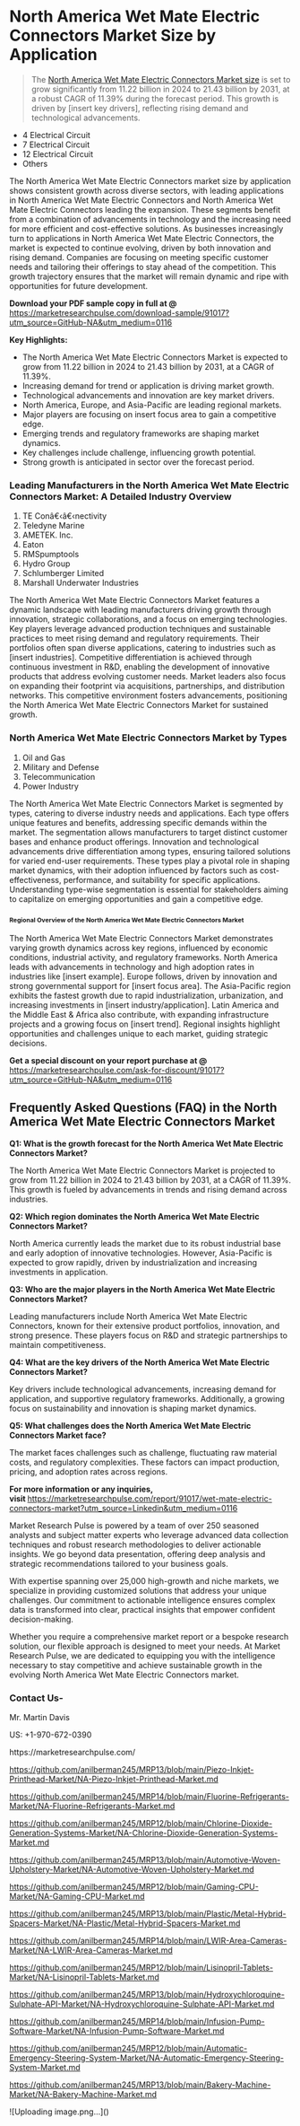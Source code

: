 <h1>North America Wet Mate Electric Connectors Market&nbsp;Size by Application</h1><blockquote><p>The <a href="https://marketresearchpulse.com/download-sample/91017?utm_source=GitHub-NA&amp;utm_medium=0116">North America Wet Mate Electric Connectors Market size</a> is set to grow significantly from 11.22 billion in 2024 to 21.43 billion by 2031, at a robust CAGR of 11.39% during the forecast period. This growth is driven by [insert key drivers], reflecting rising demand and technological advancements.</p></blockquote><ul><li>4 Electrical Circuit<li> 7 Electrical Circuit<li> 12 Electrical Circuit<li> Others</li></ul><p>The North America Wet Mate Electric Connectors market size by application shows consistent growth across diverse sectors, with leading applications in North America Wet Mate Electric Connectors and North America Wet Mate Electric Connectors leading the expansion. These segments benefit from a combination of advancements in technology and the increasing need for more efficient and cost-effective solutions. As businesses increasingly turn to applications in North America Wet Mate Electric Connectors, the market is expected to continue evolving, driven by both innovation and rising demand. Companies are focusing on meeting specific customer needs and tailoring their offerings to stay ahead of the competition. This growth trajectory ensures that the market will remain dynamic and ripe with opportunities for future development.</p><p><strong>Download your PDF sample copy in full at @ </strong><a href="https://marketresearchpulse.com/download-sample/91017?utm_source=GitHub-NA&amp;utm_medium=0116">https://marketresearchpulse.com/download-sample/91017?utm_source=GitHub-NA&amp;utm_medium=0116</a></p><p><strong>Key Highlights: </strong></p><ul><li>The North America Wet Mate Electric Connectors Market is expected to grow from 11.22 billion in 2024 to 21.43 billion by 2031, at a CAGR of 11.39%.</li><li>Increasing demand for trend or application is driving market growth.</li><li>Technological advancements and innovation are key market drivers.</li><li>North America, Europe, and Asia-Pacific are leading regional markets.</li><li>Major players are focusing on insert focus area to gain a competitive edge.</li><li>Emerging trends and regulatory frameworks are shaping market dynamics.</li><li>Key challenges include challenge, influencing growth potential.</li><li>Strong growth is anticipated in sector over the forecast period.</li></ul><h3>Leading Manufacturers in the North America Wet Mate Electric Connectors Market: A Detailed Industry Overview</h3><ol><li>TE Conâ€‹â€‹nectivity</li><li>Teledyne Marine</li><li>AMETEK. Inc.</li><li>Eaton</li><li>RMSpumptools</li><li>Hydro Group</li><li>Schlumberger Limited</li><li>Marshall Underwater Industries</li></ol><div class="flex max-w-full flex-col flex-grow"><div class="min-h-8 text-message flex w-full flex-col items-end gap-2 whitespace-normal break-words [.text-message+&amp;]:mt-5" dir="auto" data-message-author-role="assistant" data-message-id="fd8432e4-4910-450d-b182-61b7bfb0a01f" data-message-model-slug="gpt-4o"><div class="flex w-full flex-col gap-1 empty:hidden first:pt-[3px]"><div class="markdown prose w-full break-words dark:prose-invert light"><p>The North America Wet Mate Electric Connectors Market features a dynamic landscape with leading manufacturers driving growth through innovation, strategic collaborations, and a focus on emerging technologies. Key players leverage advanced production techniques and sustainable practices to meet rising demand and regulatory requirements. Their portfolios often span diverse applications, catering to industries such as [insert industries]. Competitive differentiation is achieved through continuous investment in R&amp;D, enabling the development of innovative products that address evolving customer needs. Market leaders also focus on expanding their footprint via acquisitions, partnerships, and distribution networks. This competitive environment fosters advancements, positioning the North America Wet Mate Electric Connectors Market for sustained growth.</p></div></div></div></div><h3>North America Wet Mate Electric Connectors Market by Types</h3><ol><li>Oil and Gas<li> Military and Defense<li> Telecommunication<li> Power Industry</li></ol><div class="flex max-w-full flex-col flex-grow"><div class="min-h-8 text-message flex w-full flex-col items-end gap-2 whitespace-normal break-words [.text-message+&amp;]:mt-5" dir="auto" data-message-author-role="assistant" data-message-id="084470be-0bb7-4664-bddf-5156b4f41249" data-message-model-slug="gpt-4o-mini"><div class="flex w-full flex-col gap-1 empty:hidden first:pt-[3px]"><div class="markdown prose w-full break-words dark:prose-invert light"><p>The North America Wet Mate Electric Connectors Market is segmented by types, catering to diverse industry needs and applications. Each type offers unique features and benefits, addressing specific demands within the market. The segmentation allows manufacturers to target distinct customer bases and enhance product offerings. Innovation and technological advancements drive differentiation among types, ensuring tailored solutions for varied end-user requirements. These types play a pivotal role in shaping market dynamics, with their adoption influenced by factors such as cost-effectiveness, performance, and suitability for specific applications. Understanding type-wise segmentation is essential for stakeholders aiming to capitalize on emerging opportunities and gain a competitive edge.</p></div></div></div></div><h3><span style="font-size: 11px;">Regional Overview of the North America Wet Mate Electric Connectors Market</span></h3><div class="flex max-w-full flex-col flex-grow"><div class="min-h-8 text-message flex w-full flex-col items-end gap-2 whitespace-normal break-words [.text-message+&amp;]:mt-5" dir="auto" data-message-author-role="assistant" data-message-id="e9038762-ce64-4e30-91c9-9bd413514231" data-message-model-slug="gpt-4o-mini"><div class="flex w-full flex-col gap-1 empty:hidden first:pt-[3px]"><div class="markdown prose w-full break-words dark:prose-invert light"><p>The North America Wet Mate Electric Connectors Market demonstrates varying growth dynamics across key regions, influenced by economic conditions, industrial activity, and regulatory frameworks. North America leads with advancements in technology and high adoption rates in industries like [insert example]. Europe follows, driven by innovation and strong governmental support for [insert focus area]. The Asia-Pacific region exhibits the fastest growth due to rapid industrialization, urbanization, and increasing investments in [insert industry/application]. Latin America and the Middle East &amp; Africa also contribute, with expanding infrastructure projects and a growing focus on [insert trend]. Regional insights highlight opportunities and challenges unique to each market, guiding strategic decisions.</p></div></div></div></div><p><strong>Get a special discount on your report purchase at @ </strong><a href="https://marketresearchpulse.com/ask-for-discount/91017?utm_source=GitHub-NA&amp;utm_medium=0116">https://marketresearchpulse.com/ask-for-discount/91017?utm_source=GitHub-NA&amp;utm_medium=0116</a></p><h2>Frequently Asked Questions (FAQ) in the North America Wet Mate Electric Connectors Market</h2><p><strong>Q1: What is the growth forecast for the North America Wet Mate Electric Connectors Market?</strong></p><p>The North America Wet Mate Electric Connectors Market is projected to grow from 11.22 billion in 2024 to 21.43 billion by 2031, at a CAGR of 11.39%. This growth is fueled by advancements in trends and rising demand across industries.</p><p><strong>Q2: Which region dominates the North America Wet Mate Electric Connectors Market?</strong></p><p>North America currently leads the market due to its robust industrial base and early adoption of innovative technologies. However, Asia-Pacific is expected to grow rapidly, driven by industrialization and increasing investments in application.</p><p><strong>Q3: Who are the major players in the North America Wet Mate Electric Connectors Market?</strong></p><p>Leading manufacturers include North America Wet Mate Electric Connectors, known for their extensive product portfolios, innovation, and strong presence. These players focus on R&amp;D and strategic partnerships to maintain competitiveness.</p><p><strong>Q4: What are the key drivers of the North America Wet Mate Electric Connectors Market?</strong></p><p>Key drivers include technological advancements, increasing demand for application, and supportive regulatory frameworks. Additionally, a growing focus on sustainability and innovation is shaping market dynamics.</p><p><strong>Q5: What challenges does the North America Wet Mate Electric Connectors Market face?</strong></p><p>The market faces challenges such as challenge, fluctuating raw material costs, and regulatory complexities. These factors can impact production, pricing, and adoption rates across regions.</p><p><strong>For more information or any inquiries, visit&nbsp;</strong><a href="https://marketresearchpulse.com/report/91017/wet-mate-electric-connectors-market?utm_source=Linkedin&utm_medium=0116">https://marketresearchpulse.com/report/91017/wet-mate-electric-connectors-market?utm_source=Linkedin&utm_medium=0116</a></p><p>Market Research Pulse is powered by a team of over 250 seasoned analysts and subject matter experts who leverage advanced data collection techniques and robust research methodologies to deliver actionable insights. We go beyond data presentation, offering deep analysis and strategic recommendations tailored to your business goals.</p><p>With expertise spanning over 25,000 high-growth and niche markets, we specialize in providing customized solutions that address your unique challenges. Our commitment to actionable intelligence ensures complex data is transformed into clear, practical insights that empower confident decision-making.</p><p>Whether you require a comprehensive market report or a bespoke research solution, our flexible approach is designed to meet your needs. At Market Research Pulse, we are dedicated to equipping you with the intelligence necessary to stay competitive and achieve sustainable growth in the evolving North America Wet Mate Electric Connectors market.</p><h3><strong>Contact Us-</strong></h3><p>Mr. Martin Davis</p><p>US: +1-970-672-0390</p><p>https://marketresearchpulse.com/</p><p><a href="https://github.com/anilberman245/MRP13/blob/main/Piezo-Inkjet-Printhead-Market/NA-Piezo-Inkjet-Printhead-Market.md">https://github.com/anilberman245/MRP13/blob/main/Piezo-Inkjet-Printhead-Market/NA-Piezo-Inkjet-Printhead-Market.md</a></p><p><a href="https://github.com/anilberman245/MRP14/blob/main/Fluorine-Refrigerants-Market/NA-Fluorine-Refrigerants-Market.md">https://github.com/anilberman245/MRP14/blob/main/Fluorine-Refrigerants-Market/NA-Fluorine-Refrigerants-Market.md</a></p><p><a href="https://github.com/anilberman245/MRP12/blob/main/Chlorine-Dioxide-Generation-Systems-Market/NA-Chlorine-Dioxide-Generation-Systems-Market.md">https://github.com/anilberman245/MRP12/blob/main/Chlorine-Dioxide-Generation-Systems-Market/NA-Chlorine-Dioxide-Generation-Systems-Market.md</a></p><p><a href="https://github.com/anilberman245/MRP13/blob/main/Automotive-Woven-Upholstery-Market/NA-Automotive-Woven-Upholstery-Market.md">https://github.com/anilberman245/MRP13/blob/main/Automotive-Woven-Upholstery-Market/NA-Automotive-Woven-Upholstery-Market.md</a></p><p><a href="https://github.com/anilberman245/MRP12/blob/main/Gaming-CPU-Market/NA-Gaming-CPU-Market.md">https://github.com/anilberman245/MRP12/blob/main/Gaming-CPU-Market/NA-Gaming-CPU-Market.md</a></p><p><a href="https://github.com/anilberman245/MRP13/blob/main/Plastic/Metal-Hybrid-Spacers-Market/NA-Plastic/Metal-Hybrid-Spacers-Market.md">https://github.com/anilberman245/MRP13/blob/main/Plastic/Metal-Hybrid-Spacers-Market/NA-Plastic/Metal-Hybrid-Spacers-Market.md</a></p><p><a href="https://github.com/anilberman245/MRP14/blob/main/LWIR-Area-Cameras-Market/NA-LWIR-Area-Cameras-Market.md">https://github.com/anilberman245/MRP14/blob/main/LWIR-Area-Cameras-Market/NA-LWIR-Area-Cameras-Market.md</a></p><p><a href="https://github.com/anilberman245/MRP12/blob/main/Lisinopril-Tablets-Market/NA-Lisinopril-Tablets-Market.md">https://github.com/anilberman245/MRP12/blob/main/Lisinopril-Tablets-Market/NA-Lisinopril-Tablets-Market.md</a></p><p><a href="https://github.com/anilberman245/MRP13/blob/main/Hydroxychloroquine-Sulphate-API-Market/NA-Hydroxychloroquine-Sulphate-API-Market.md">https://github.com/anilberman245/MRP13/blob/main/Hydroxychloroquine-Sulphate-API-Market/NA-Hydroxychloroquine-Sulphate-API-Market.md</a></p><p><a href="https://github.com/anilberman245/MRP14/blob/main/Infusion-Pump-Software-Market/NA-Infusion-Pump-Software-Market.md">https://github.com/anilberman245/MRP14/blob/main/Infusion-Pump-Software-Market/NA-Infusion-Pump-Software-Market.md</a></p><p><a href="https://github.com/anilberman245/MRP12/blob/main/Automatic-Emergency-Steering-System-Market/NA-Automatic-Emergency-Steering-System-Market.md">https://github.com/anilberman245/MRP12/blob/main/Automatic-Emergency-Steering-System-Market/NA-Automatic-Emergency-Steering-System-Market.md</a></p><p><a href="https://github.com/anilberman245/MRP13/blob/main/Bakery-Machine-Market/NA-Bakery-Machine-Market.md">https://github.com/anilberman245/MRP13/blob/main/Bakery-Machine-Market/NA-Bakery-Machine-Market.md</a></p>
![Uploading image.png…]()
